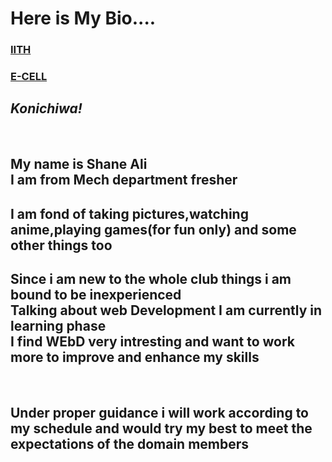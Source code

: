 <!DOCTYPE html>
<html lang="en">
<head>
    <meta charset="UTF-8">
    <meta http-equiv="X-UA-Compatible" content="IE=edge">
    <meta name="viewport" content="width=device-width, initial-scale=1.0">
    <title>My Profile</title>
    <link rel="stylesheet" href="style.css">
</head>
<h1>Here is My Bio....</h1>
<body>
    <p>
        <h3 id="website"> <a href="https://iith.ac.in/" target="_blank">IITH</a></h3>
        <h3 id="E-CELL"> <a href="https://ecell.iith.ac.in/" target="_blank">E-CELL</a></h3>
       <h2 id="para1"><em> <b> Konichiwa!</b></em> </h2>
        <br>
        <h2 id="para2"> My name is Shane Ali <br> I am from Mech department fresher
            <br>
        </h2>
        <h2 id="para3">I am fond of taking pictures,watching anime,playing games(for fun only) and some other things too
             <br>
        </h2>
        <h2 id="para4">Since i am new to the whole club things i am bound to be inexperienced
             <br>
        Talking about web Development I am currently in learning phase
        <br>
        I find WEbD very intresting and want to work more to improve and enhance my skills
        </h2>
        <br>
        <h2 id="para5"> Under proper guidance i will work according to my schedule and would try my best to meet the expectations of the domain members
             <br>
            </h2>
    </p>
    
</body>
</html>
